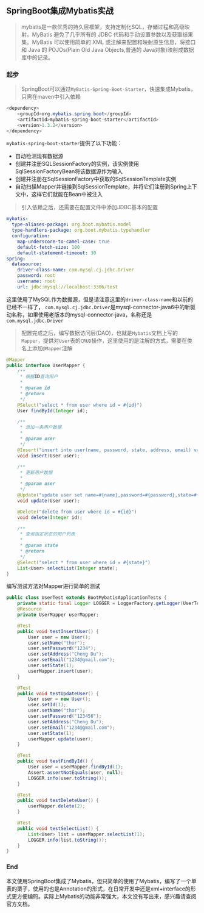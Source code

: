 ## SpringBoot集成Mybatis实战

> mybatis是一款优秀的持久层框架，支持定制化SQL，存储过程和高级映射。MyBatis 避免了几乎所有的 JDBC 代码和手动设置参数以及获取结果集。MyBatis 可以使用简单的 XML 或注解来配置和映射原生信息，将接口和 Java 的 POJOs(Plain Old Java Objects,普通的 Java对象)映射成数据库中的记录。

### 起步

> SpringBoot可以通过`MyBatis-Spring-Boot-Starter`，快速集成Mybatis，只需在maven中引入依赖

```java
<dependency>
    <groupId>org.mybatis.spring.boot</groupId>
    <artifactId>mybatis-spring-boot-starter</artifactId>
    <version>1.3.2</version>
</dependency>
```
`mybatis-spring-boot-starter`提供了以下功能：
- 自动检测现有数据源
- 创建并注册SQLSessionFactory的实例，该实例使用SqlSessionFactoryBean将该数据源作为输入
- 创建并注册在SqlSessionFactory中获取的SqlSessionTemplate实例
- 自动扫描Mapper并链接到SqlSessionTemplate，并将它们注册到Spring上下文中，这样它们就能在Bean中被注入
<!-- more -->
> 引入依赖之后，还需要在配置文件中添加JDBC基本的配置

```yaml
mybatis:
  type-aliases-package: org.boot.mybatis.model
  type-handlers-package: org.boot.mybatis.typehandler
  configuration:
    map-underscore-to-camel-case: true
    default-fetch-size: 100
    default-statement-timeout: 30
spring:
  datasource:
    driver-class-name: com.mysql.cj.jdbc.Driver
    password: root
    username: root
    url: jdbc:mysql://localhost:3306/test
```

这里使用了MySQL作为数据源，但是请注意这里的`driver-class-name`和以前的已经不一样了， `com.mysql.cj.jdbc.Driver`是mysql-connector-java6中的新驱动名称，如果使用老版本的mysql-connector-java，名称还是`com.mysql.jdbc.Driver`

> 配置完成之后，编写数据访问层(DAO)，也就是`Mybatis`文档上写的`Mapper`，提供对`User`表的`CRUD`操作，这里使用的是注解的方式，需要在类名上添加`@Mapper`注解

```java
@Mapper
public interface UserMapper {
    /**
     * 根据ID查询用户
     *
     * @param id
     * @return
     */
    @Select("select * from user where id = #{id}")
    User findById(Integer id);

    /**
     * 添加一条用户数据
     *
     * @param user
     */
    @Insert("insert into user(name, password, state, address, email) values (#{name}, #{password}, #{state}, #{address}, #{email})")
    void insert(User user);

    /**
     * 更新用户数据
     *
     * @param user
     */
    @Update("update user set name=#{name},password=#{password},state=#{state},address=#{address},email=#{email} where id=#{id}")
    void update(User user);

    @Delete("delete from user where id = #{id}")
    void delete(Integer id);

    /**
     * 查询指定状态的用户列表
     *
     * @param state
     * @return
     */
    @Select("select * from user where id = #{state}")
    List<User> selectList(Integer state);
}

```

编写测试方法对Mapper进行简单的测试

```java
public class UserTest extends BootMybatisApplicationTests {
    private static final Logger LOGGER = LoggerFactory.getLogger(UserTest.class);
    @Resource
    private UserMapper userMapper;

    @Test
    public void testInsertUser() {
        User user = new User();
        user.setName("thor");
        user.setPassword("1234");
        user.setAddress("Cheng Du");
        user.setEmail("1234@gmail.com");
        user.setState(1);
        userMapper.insert(user);
    }

    @Test
    public void testUpdateUser() {
        User user = new User();
        user.setId(1);
        user.setName("thor");
        user.setPassword("123456");
        user.setAddress("Cheng Du");
        user.setEmail("1234@gmail.com");
        user.setState(1);
        userMapper.update(user);
    }

    @Test
    public void testFindById() {
        User user = userMapper.findById(1);
        Assert.assertNotEquals(user, null);
        LOGGER.info(user.toString());
    }

    @Test
    public void testDeleteUser() {
        userMapper.delete(2);
    }

    @Test
    public void testSelectList() {
        List<User> list = userMapper.selectList(1);
        LOGGER.info(list.toString());
    }
}

```

### End
本文使用SpringBoot集成了Mybatis，但只简单的使用了Mybatis，编写了一个单表的栗子，使用的也是Annotation的形式，在日常开发中还是xml+interface的形式更方便编码。实际上Mybatis的功能非常强大，本文没有写出来，感兴趣请查阅官方文档。
